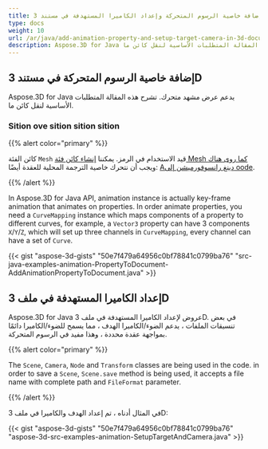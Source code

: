 ```yaml
---
title: إضافة خاصية الرسوم المتحركة وإعداد الكاميرا المستهدفة في مستند 3D
type: docs
weight: 10
url: /ar/java/add-animation-property-and-setup-target-camera-in-3d-document/
description: Aspose.3D for Java يدعم عرض مشهد متحرك. تشرح هذه المقالة المتطلبات الأساسية لنقل كائن ما.
---
```

##  **إضافة خاصية الرسوم المتحركة في مستند 3D**
Aspose.3D for Java يدعم عرض مشهد متحرك. تشرح هذه المقالة المتطلبات الأساسية لنقل كائن ما.
###  **Sition ove sition sition sition**
{{% alert color="primary" %}}

كائن الفئة `Mesh` قيد الاستخدام في الرمز. يمكننا [إنشاء كائن فئة Mesh كما روى هناك](https://docs.aspose.com/3d/java/create-3d-mesh-and-scene/) ويجب أن نتحرك خاصية الترجمة المحلية للعقدة أيضًا: [Aدينغ رانسوفورميشن إلى oode](https://docs.aspose.com/3d/java/adding-transformation-to-the-node/).

{{% /alert %}}

In Aspose.3D for Java API, animation instance is actually key-frame animation that animates on properties. In order animate properties, you need a `CurveMapping` instance which maps components of a property to different curves, for example, a `Vector3` property can have 3 components `X`/`Y`/`Z`, which will set up three channels in `CurveMapping`, every channel can have a set of `Curve`.

{{< gist "aspose-3d-gists" "50e7f479a64956c0bf78841c0799ba76" "src-java-examples-animation-PropertyToDocument-AddAnimationPropertyToDocument.java" >}}
##  **إعداد الكاميرا المستهدفة في ملف 3D**
Aspose.3D for Java عروض لإعداد الكاميرا المستهدفة في ملف 3D. في بعض تنسيقات الملفات ، يدعم الضوء/الكاميرا الهدف ، مما يسمح للضوء/الكاميرا دائمًا بمواجهة عقدة محددة ، وهذا مفيد في الرسوم المتحركة.

{{% alert color="primary" %}}

The `Scene`, `Camera`, `Node` and `Transform` classes are being used in the code. in order to save a `Scene`, `Scene.save` method is being used, it accepts a file name with complete path and `FileFormat` parameter.

{{% /alert %}}

في المثال أدناه ، تم إعداد الهدف والكاميرا في ملف 3D:

{{< gist "aspose-3d-gists" "50e7f479a64956c0bf78841c0799ba76" "aspose-3d-src-examples-animation-SetupTargetAndCamera.java" >}}
